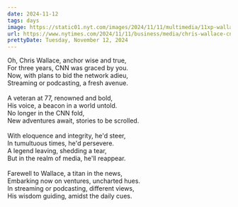 ```yaml
---
date: 2024-11-12
tags: days
image: https://static01.nyt.com/images/2024/11/11/multimedia/11xp-wallace-pjfh/11xp-wallace-pjfh-facebookJumbo.jpg
url: https://www.nytimes.com/2024/11/11/business/media/chris-wallace-cnn.html
prettyDate: Tuesday, November 12, 2024
---
```

Oh, Chris Wallace, anchor wise and true,<br>For three years, CNN was graced by you.<br>Now, with plans to bid the network adieu,<br>Streaming or podcasting, a fresh avenue.<br><br>A veteran at 77, renowned and bold,<br>His voice, a beacon in a world untold.<br>No longer in the CNN fold,<br>New adventures await, stories to be scrolled.<br><br>With eloquence and integrity, he'd steer,<br>In tumultuous times, he'd persevere.<br>A legend leaving, shedding a tear,<br>But in the realm of media, he'll reappear.<br><br>Farewell to Wallace, a titan in the news,<br>Embarking now on ventures, uncharted hues.<br>In streaming or podcasting, different views,<br>His wisdom guiding, amidst the daily cues.